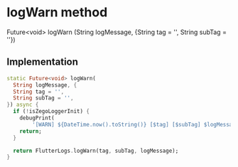 


# logWarn method








Future&lt;void> logWarn
(String logMessage, {String tag = '', String subTag = ''})








## Implementation

```dart
static Future<void> logWarn(
  String logMessage, {
  String tag = '',
  String subTag = '',
}) async {
  if (!isZegoLoggerInit) {
    debugPrint(
        '[WARN] ${DateTime.now().toString()} [$tag] [$subTag] $logMessage');
    return;
  }

  return FlutterLogs.logWarn(tag, subTag, logMessage);
}
```







